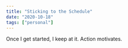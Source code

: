 ```yaml
---
title: "Sticking to the Schedule"
date: "2020-10-18"
tags: ["personal"]
---
```


Once I get started, I keep at it. Action motivates.
